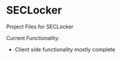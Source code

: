 # SECLocker
Project Files for SECLocker

Current Functionality:
- Client side functionality mostly complete
